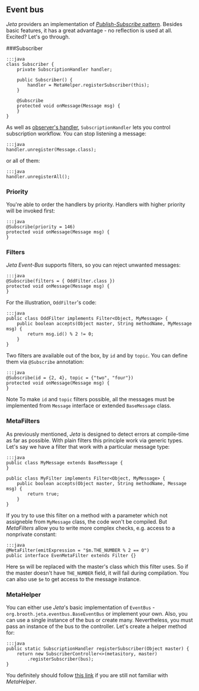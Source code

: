 <div class="page-header">
    <h2>Event bus</h2>
</div>

*Jeta* providers an implementation of [*Publish-Subscribe* pattern](https://en.wikipedia.org/wiki/Publish-subscribe_pattern). Besides basic features, it has a great advantage - no reflection is used at all. Excited? Let's go through.

###Subscriber

    :::java
    class Subscriber {
        private SubscriptionHandler handler;

        public Subscriber() {
            handler = MetaHelper.registerSubscriber(this);
        }

        @Subscribe
        protected void onMessage(Message msg) {
        }
    }

As well as [observer's handler](/guide/observer), `SubscriptionHandler` lets you control subscription workflow. You can stop listening a message:

    :::java
    handler.unregister(Message.class);

or all of them:

    :::java
    handler.unregisterAll();

### Priority

You're able to order the handlers by priority. Handlers with higher priority will be invoked first:

    :::java
    @Subscribe(priority = 146)
    protected void onMessage(Message msg) {
    }

### Filters

*Jeta Event-Bus* supports filters, so you can reject unwanted messages:

    :::java
    @Subscribe(filters = { OddFilter.class })
    protected void onMessage(Message msg) {
    }

For the illustration, `OddFilter`'s code:

    :::java
    public class OddFilter implements Filter<Object, MyMessage> {
        public boolean accepts(Object master, String methodName, MyMessage msg) {
            return msg.id() % 2 != 0;
        }
    }

Two filters are available out of the box, by `id` and by `topic`. You can define them via `@Subscribe` annotation:

    :::java
    @Subscribe(id = {2, 4}, topic = {"two", "four"})
    protected void onMessage(Message msg) {
    }

<span class="label label-info">Note</span> To make `id` and `topic` filters possible, all the messages must be implemented from `Message` interface or extended `BaseMessage` class.


### MetaFilters

As previously mentioned, *Jeta* is designed to detect errors at compile-time as far as possible. With plain filters this principle work via generic types. Let's say we have a filter that work with a particular message type:

    :::java
    public class MyMessage extends BaseMessage {
    }

    public class MyFilter implements Filter<Object, MyMessage> {
        public boolean accepts(Object master, String methodName, Message msg) {
            return true;
        }
    }

If you try to use this filter on a method with a parameter which not assigneble from `MyMessage` class, the code won't be compiled. But *MetaFilters* allow you to write more complex checks, e.g. access to a nonprivate constant:

    :::java
    @MetaFilter(emitExpression = "$m.THE_NUMBER % 2 == 0")
    public interface EvenMetaFilter extends Filter {}


Here `$m` will be replaced with the master's class which this filter uses. So if the master doesn't have `THE_NUMBER` field, it will fail during compilation. You can also use `$e` to get access to the message instance.


### MetaHelper

You can either use *Jeta*'s basic implementation of `EventBus` - `org.brooth.jeta.eventbus.BaseEventBus` or implement your own. Also, you can use a single instance of the bus or create many. Nevertheless, you must pass an instance of the bus to the controller. Let's create a helper method for:

    :::java
    public static SubscriptionHandler registerSubscriber(Object master) {
        return new SubscriberController<>(metasitory, master)
            .registerSubscriber(bus);
    }

You definitely should follow [this link](/guide/meta-helper) if you are still not familiar with *MetaHelper*.
